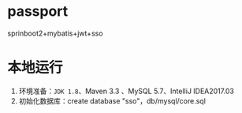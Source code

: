 # passport
sprinboot2+mybatis+jwt+sso

# 本地运行
1. 环境准备：```JDK 1.8```、Maven 3.3 、MySQL 5.7、IntelliJ IDEA2017.03
2. 初始化数据库：create database "sso"，db/mysql/core.sql
